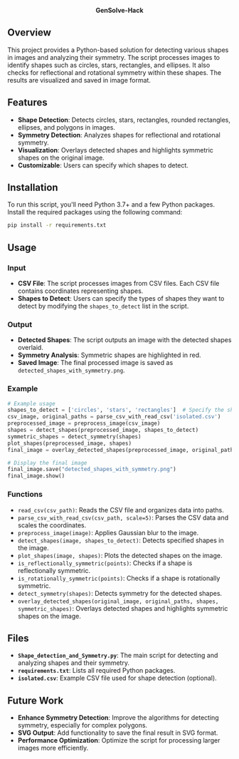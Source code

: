 <p align="center">
  <strong>GenSolve-Hack</strong>
</p>

## Overview

This project provides a Python-based solution for detecting various shapes in images and analyzing their symmetry. The script processes images to identify shapes such as circles, stars, rectangles, and ellipses. It also checks for reflectional and rotational symmetry within these shapes. The results are visualized and saved in image format.

## Features

- **Shape Detection**: Detects circles, stars, rectangles, rounded rectangles, ellipses, and polygons in images.
- **Symmetry Detection**: Analyzes shapes for reflectional and rotational symmetry.
- **Visualization**: Overlays detected shapes and highlights symmetric shapes on the original image.
- **Customizable**: Users can specify which shapes to detect.

## Installation

To run this script, you'll need Python 3.7+ and a few Python packages. Install the required packages using the following command:

```bash
pip install -r requirements.txt
```

## Usage

### Input

- **CSV File**: The script processes images from CSV files. Each CSV file contains coordinates representing shapes.
- **Shapes to Detect**: Users can specify the types of shapes they want to detect by modifying the `shapes_to_detect` list in the script.

### Output

- **Detected Shapes**: The script outputs an image with the detected shapes overlaid.
- **Symmetry Analysis**: Symmetric shapes are highlighted in red.
- **Saved Image**: The final processed image is saved as `detected_shapes_with_symmetry.png`.

### Example

```python
# Example usage
shapes_to_detect = ['circles', 'stars', 'rectangles']  # Specify the shapes you want to detect
csv_image, original_paths = parse_csv_with_read_csv('isolated.csv')
preprocessed_image = preprocess_image(csv_image)
shapes = detect_shapes(preprocessed_image, shapes_to_detect)
symmetric_shapes = detect_symmetry(shapes)
plot_shapes(preprocessed_image, shapes)
final_image = overlay_detected_shapes(preprocessed_image, original_paths, shapes, symmetric_shapes)

# Display the final image
final_image.save("detected_shapes_with_symmetry.png")
final_image.show()
```

### Functions

- `read_csv(csv_path)`: Reads the CSV file and organizes data into paths.
- `parse_csv_with_read_csv(csv_path, scale=5)`: Parses the CSV data and scales the coordinates.
- `preprocess_image(image)`: Applies Gaussian blur to the image.
- `detect_shapes(image, shapes_to_detect)`: Detects specified shapes in the image.
- `plot_shapes(image, shapes)`: Plots the detected shapes on the image.
- `is_reflectionally_symmetric(points)`: Checks if a shape is reflectionally symmetric.
- `is_rotationally_symmetric(points)`: Checks if a shape is rotationally symmetric.
- `detect_symmetry(shapes)`: Detects symmetry for the detected shapes.
- `overlay_detected_shapes(original_image, original_paths, shapes, symmetric_shapes)`: Overlays detected shapes and highlights symmetric shapes on the image.

## Files

- **`Shape_detection_and_Symmetry.py`**: The main script for detecting and analyzing shapes and their symmetry.
- **`requirements.txt`**: Lists all required Python packages.
- **`isolated.csv`**: Example CSV file used for shape detection (optional).

## Future Work

- **Enhance Symmetry Detection**: Improve the algorithms for detecting symmetry, especially for complex polygons.
- **SVG Output**: Add functionality to save the final result in SVG format.
- **Performance Optimization**: Optimize the script for processing larger images more efficiently.


